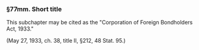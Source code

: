 ### §77mm. Short title ###

This subchapter may be cited as the "Corporation of Foreign Bondholders Act, 1933."

(May 27, 1933, ch. 38, title II, §212, 48 Stat. 95.)